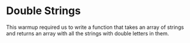 Double Strings
====================

This warmup required us to write a function that takes an array of strings and returns an array with all the strings with double letters in them.
